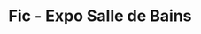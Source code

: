 ---
title: "Fic - Expo Salle de Bains"
url: /lunel/fic-expo-salle-de-bains/
shop: salle de bains
---